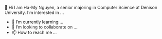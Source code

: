  👋 Hi I am Ha-My Nguyen, a senior majoring in Computer Science at Denison University. I’m interested in ...
- 🌱 I’m currently learning ...
- 💞️ I’m looking to collaborate on ...
- 📫 How to reach me ...



